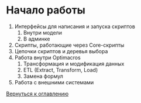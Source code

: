 # Начало работы

1. Интерфейсы для написания и запуска скриптов
    1. Внутри модели
    2. В админке
2. Скрипты, работающие через Core-скрипты
3. Цепочки скриптов и деревья выбора
4. Работа внутри Optimacros
    1. Трансформация и модификация данных
    2. ETL (Extract, Transform, Load)
    3. Замена формул
5. Работа с внешними системами


[Вернуться к оглавлению](README.md)
